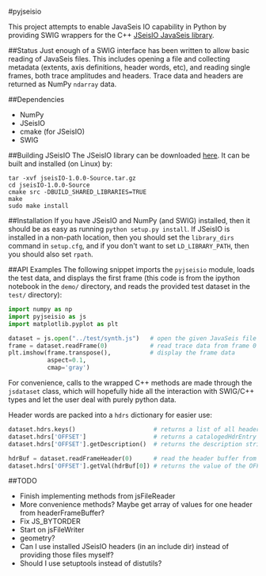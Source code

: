 #pyjseisio

This project attempts to enable JavaSeis IO capability in Python by providing SWIG wrappers for the C++ [JSeisIO JavaSeis library](http://jseisio.com/). 

##Status
Just enough of a SWIG interface has been written to allow basic reading of JavaSeis files. This includes opening a file and collecting metadata (extents, axis definitions, header words, etc), and reading single frames, both trace amplitudes and headers. Trace data and headers are returned as NumPy `ndarray` data.

##Dependencies
* NumPy
* JSeisIO
* cmake (for JSeisIO)
* SWIG

##Building JSeisIO
The JSeisIO library can be downloaded [here](http://jseisio.com/index.php/download). It can be built and installed (on Linux) by:
```
tar -xvf jseisIO-1.0.0-Source.tar.gz
cd jseisIO-1.0.0-Source
cmake src -DBUILD_SHARED_LIBRARIES=TRUE
make
sudo make install
```

##Installation
If you have JSeisIO and NumPy (and SWIG) installed, then it should be as easy as running `python setup.py install`. If JSeisIO is installed in a non-path location, then you should set the `library_dirs` command in `setup.cfg`, and if you don't want to set `LD_LIBRARY_PATH`, then you should also set `rpath`.

##API Examples
The following snippet imports the `pyjseisio` module, loads the test data, and displays the first frame (this code is from the ipython notebook in the `demo/` directory, and reads the provided test dataset in the `test/` directory): 
```python
import numpy as np
import pyjseisio as js
import matplotlib.pyplot as plt

dataset = js.open("../test/synth.js")   # open the given JavaSeis file for reading
frame = dataset.readFrame(0)            # read trace data from frame 0
plt.imshow(frame.transpose(),           # display the frame data
           aspect=0.1, 
           cmap='gray')
```

For convenience, calls to the wrapped C++ methods are made through the `jsdataset` class, which will hopefully hide all the interaction with SWIG/C++ types and let the user deal with purely python data.

Header words are packed into a `hdrs` dictionary for easier use:

```python
dataset.hdrs.keys()                      # returns a list of all header names
dataset.hdrs['OFFSET']                   # returns a catalogedHdrEntry object for the header OFFSET
dataset.hdrs['OFFSET'].getDescription()  # returns the description string for the header OFFSET

hdrBuf = dataset.readFrameHeader(0)      # read the header buffer from frame 0
dataset.hdrs['OFFSET'].getVal(hdrBuf[0]) # returns the value of the OFFSET header for trace 0
```

##TODO
* Finish implementing methods from jsFileReader
* More convenience methods? Maybe get array of values for one header from headerFrameBuffer?
* Fix JS_BYTORDER
* Start on jsFileWriter
* geometry?
* Can I use installed JSeisIO headers (in an include dir) instead of providing those files myself?
* Should I use setuptools instead of distutils?
